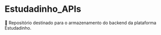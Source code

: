# Estudadinho_APIs
🎲 Repositório destinado para o armazenamento do backend da plataforma Estudadinho.
